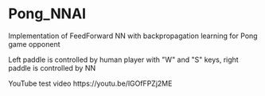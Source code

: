 # Pong_NNAI
Implementation of FeedForward NN with backpropagation learning for Pong game opponent
<p>Left paddle is controlled by human player with "W" and "S" keys, right paddle is controlled by NN
<p>YouTube test video https://youtu.be/lGOfFPZj2ME

